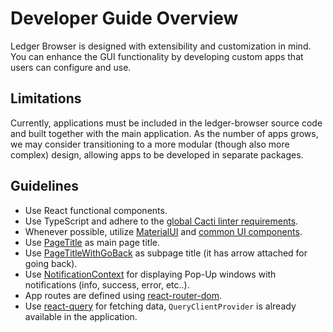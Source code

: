 # Developer Guide Overview

Ledger Browser is designed with extensibility and customization in mind. You can enhance the GUI functionality by developing custom apps that users can configure and use.

## Limitations

Currently, applications must be included in the ledger-browser source code and built together with the main application. As the number of apps grows, we may consider transitioning to a more modular (though also more complex) design, allowing apps to be developed in separate packages.

## Guidelines

- Use React functional components.
- Use TypeScript and adhere to the [global Cacti linter requirements](https://github.com/hyperledger/cacti/blob/main/.eslintrc.js).
- Whenever possible, utilize [MaterialUI](https://mui.com/) and [common UI components](https://github.com/hyperledger/cacti/tree/main/packages/cacti-ledger-browser/src/main/typescript/components/ui).
- Use [PageTitle](https://github.com/hyperledger/cacti/tree/main/packages/cacti-ledger-browser/src/main/typescript/components/ui/PageTitle.tsx) as main page title.
- Use [PageTitleWithGoBack](https://github.com/hyperledger/cacti/tree/main/packages/cacti-ledger-browser/src/main/typescript/components/ui/PageTitleWithGoBack.tsx) as subpage title (it has arrow attached for going back).
- Use [NotificationContext](https://github.com/hyperledger/cacti/blob/main/packages/cacti-ledger-browser/src/main/typescript/common/context/NotificationContext.tsx) for displaying Pop-Up windows with notifications (info, success, error, etc..).
- App routes are defined using [react-router-dom](https://reactrouter.com/en/main).
- Use [react-query](https://tanstack.com/query/v3) for fetching data, `QueryClientProvider` is already available in the application.
